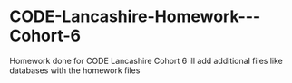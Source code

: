 # CODE-Lancashire-Homework---Cohort-6
Homework done for CODE Lancashire Cohort 6
ill add additional files like databases with the homework files
